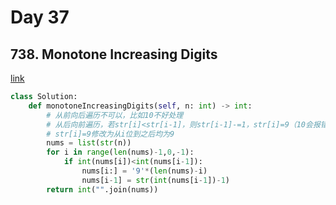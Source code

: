 # Day 37

## 738. Monotone Increasing Digits

[link](https://leetcode.com/problems/monotone-increasing-digits/description/)

```python
class Solution:
    def monotoneIncreasingDigits(self, n: int) -> int:
        # 从前向后遍历不可以，比如10不好处理
        # 从后向前遍历，若str[i]<str[i-1]，则str[i-1]-=1，str[i]=9（10会报错）
        # str[i]=9修改为从i位到之后均为9
        nums = list(str(n))
        for i in range(len(nums)-1,0,-1):
            if int(nums[i])<int(nums[i-1]):
                nums[i:] = '9'*(len(nums)-i)
                nums[i-1] = str(int(nums[i-1])-1)
        return int("".join(nums))
```
